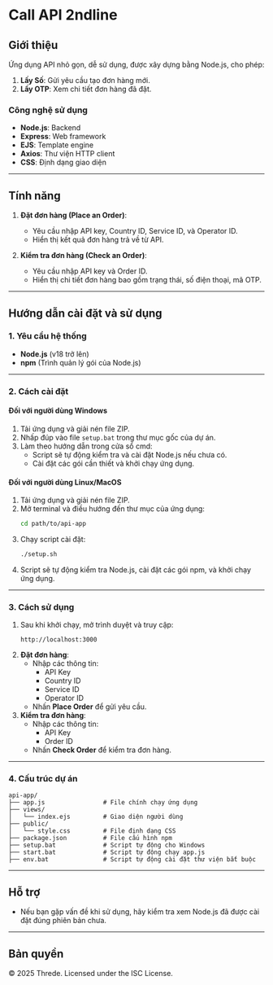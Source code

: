 
# **Call API 2ndline**

## **Giới thiệu**
Ứng dụng API nhỏ gọn, dễ sử dụng, được xây dựng bằng Node.js, cho phép:
1. **Lấy Số**: Gửi yêu cầu tạo đơn hàng mới.
2. **Lấy OTP**: Xem chi tiết đơn hàng đã đặt.

### **Công nghệ sử dụng**
- **Node.js**: Backend
- **Express**: Web framework
- **EJS**: Template engine
- **Axios**: Thư viện HTTP client
- **CSS**: Định dạng giao diện

---

## **Tính năng**
1. **Đặt đơn hàng (Place an Order)**:
   - Yêu cầu nhập API key, Country ID, Service ID, và Operator ID.
   - Hiển thị kết quả đơn hàng trả về từ API.

2. **Kiểm tra đơn hàng (Check an Order)**:
   - Yêu cầu nhập API key và Order ID.
   - Hiển thị chi tiết đơn hàng bao gồm trạng thái, số điện thoại, mã OTP.

---

## **Hướng dẫn cài đặt và sử dụng**

### **1. Yêu cầu hệ thống**
- **Node.js** (v18 trở lên)
- **npm** (Trình quản lý gói của Node.js)

---

### **2. Cách cài đặt**

#### **Đối với người dùng Windows**
1. Tải ứng dụng và giải nén file ZIP.
2. Nhấp đúp vào file `setup.bat` trong thư mục gốc của dự án.
3. Làm theo hướng dẫn trong cửa sổ cmd:
   - Script sẽ tự động kiểm tra và cài đặt Node.js nếu chưa có.
   - Cài đặt các gói cần thiết và khởi chạy ứng dụng.

#### **Đối với người dùng Linux/MacOS**
1. Tải ứng dụng và giải nén file ZIP.
2. Mở terminal và điều hướng đến thư mục của ứng dụng:
   ```bash
   cd path/to/api-app
   ```
3. Chạy script cài đặt:
   ```bash
   ./setup.sh
   ```
4. Script sẽ tự động kiểm tra Node.js, cài đặt các gói npm, và khởi chạy ứng dụng.

---

### **3. Cách sử dụng**
1. Sau khi khởi chạy, mở trình duyệt và truy cập:
   ```
   http://localhost:3000
   ```
2. **Đặt đơn hàng**:
   - Nhập các thông tin:
     - API Key
     - Country ID
     - Service ID
     - Operator ID
   - Nhấn **Place Order** để gửi yêu cầu.
3. **Kiểm tra đơn hàng**:
   - Nhập các thông tin:
     - API Key
     - Order ID
   - Nhấn **Check Order** để kiểm tra đơn hàng.

---

### **4. Cấu trúc dự án**
```
api-app/
├── app.js                # File chính chạy ứng dụng
├── views/
│   └── index.ejs         # Giao diện người dùng
├── public/
│   └── style.css         # File định dạng CSS
├── package.json          # File cấu hình npm
├── setup.bat             # Script tự động cho Windows
├── start.bat             # Script tự động chạy app.js
├── env.bat               # Script tự động cài đặt thư viện bắt buộc
```

---

## **Hỗ trợ**
- Nếu bạn gặp vấn đề khi sử dụng, hãy kiểm tra xem Node.js đã được cài đặt đúng phiên bản chưa.

---

## **Bản quyền**
© 2025 Threde. Licensed under the ISC License.
